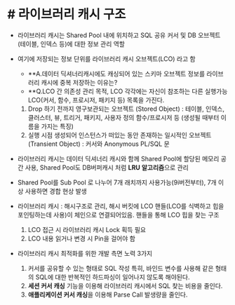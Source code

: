 # # 라이브러리 캐시 구조
- 라이브러리 캐시는 Shared Pool 내에 위치하고 SQL 공유 커서 및 DB 오브젝트(테이블, 인덱스 등)에 대한 정보 관리 역할
- 여기에 저장되는 정보 단위를 라이브러리 캐시 오브젝트(LCO) 라고 함
  - **A.데이터 딕셔너리캐시에도 캐싱되어 있는 스키마 오브젝트 정보를 라이브러리 캐시에 중복 저장하는 이유는?
  - **Q.LCO 간 의존성 관리 목적, LCO 각각에는 자신이 참조하는 다른 실행가능 LCO(커서, 함수, 프로시저, 패키지 등) 목록을 가진다.
 
  1. Drop 하기 전까지 영구보관되는 오브젝트 (Stored Object) : 테이블, 인덱스, 클러스터, 뷰, 트리거, 패키지, 사용자 정의 함수/프로시저 등 (생성될 때부터 이름을 가지는 특징)
  2. 실행 시점 생성되어 인스턴스가 떠있는 동안 존재하는 일시적인 오브젝트 (Transient Object) : 커서와 Anonymous PL/SQL 문

- 라이브러리 캐시는 데이터 딕셔너리 캐시와 함께 Shared Pool에 할당된 메모리 공간 사용, Shared Pool도 DB버퍼캐시 처럼 **LRU 알고리즘**으로 관리
- Shared Pool를 Sub Pool 로 나누어 7개 래치까지 사용가능(9i버전부터), 7개 이상 사용하면 경합 현상 발생
- 라이브러리 캐시 : 해시구조로 관리, 해시 버킷에 LCO 핸들(LCO를 식벽하고 힙을 포인팅하는데 사용)이 체인으로 연결되어있음. 핸들을 통해 LCO 힙을 찾는 구조
  1) LCO 접근 시 라이브러리 캐시 Lock 획득 필요
  2) LCO 내용 읽거나 변경 시 Pin을 걸어야 함
 
- 라이브러리 캐시 최적화를 위한 개발 측면 노력 3가지
  1) 커서를 공유할 수 있는 형태로 SQL 작성
     특히, 바인드 변수를 사용해 같은 형태의 SQL에 대한 반복적인 하드파싱이 일어나지 않도록 해야된다.
  2) **세션 커서 캐싱** 기능을 이용해 라이브러리 캐시에서 SQL 찾는 비용을 줄인다.
  3) **애플리케이션 커서 캐싱**을 이용해 Parse Call 발생량을 줄인다. 
